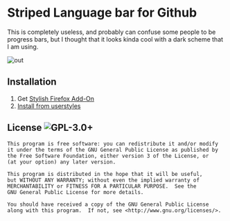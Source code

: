 # Striped Language bar for Github

This is completely useless, and probably can confuse some people to be progress bars, but I thought that it looks kinda cool with a dark scheme that I am using.

![out](https://cloud.githubusercontent.com/assets/7157049/5134367/6ec48f04-7105-11e4-8987-06c1e936e429.gif)

## Installation

1. Get [Stylish Firefox Add-On](https://addons.mozilla.org/en-US/firefox/addon/stylish/)
2. [Install from userstyles](https://userstyles.org/styles/107500/striped-language-bar-github)

## License ![GPL-3.0+](https://cloud.githubusercontent.com/assets/7157049/4762822/bb25d628-5b07-11e4-8b27-692c75e97759.png)

```
This program is free software: you can redistribute it and/or modify
it under the terms of the GNU General Public License as published by
the Free Software Foundation, either version 3 of the License, or
(at your option) any later version.

This program is distributed in the hope that it will be useful,
but WITHOUT ANY WARRANTY; without even the implied warranty of
MERCHANTABILITY or FITNESS FOR A PARTICULAR PURPOSE.  See the
GNU General Public License for more details.

You should have received a copy of the GNU General Public License
along with this program.  If not, see <http://www.gnu.org/licenses/>.
```
